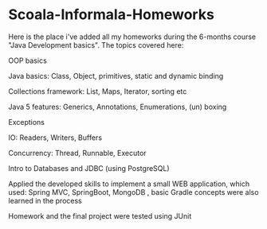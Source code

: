 # Scoala-Informala-Homeworks

Here is the place i've added all my homeworks during the 6-months course "Java Development basics". The topics covered here:

OOP basics 

Java basics: Class, Object, primitives, static and dynamic binding 

Collections framework: List, Maps, Iterator, sorting etc 

Java 5 features: Generics, Annotations, Enumerations, (un) boxing 

Exceptions 

IO: Readers, Writers, Buffers 

Concurrency: Thread, Runnable, Executor 

Intro to Databases and JDBC (using PostgreSQL) 

Applied the developed skills to implement a small WEB application, which used: Spring MVC, SpringBoot, MongoDB , basic Gradle concepts were also learned in the process 

Homework and the final project were tested using JUnit
